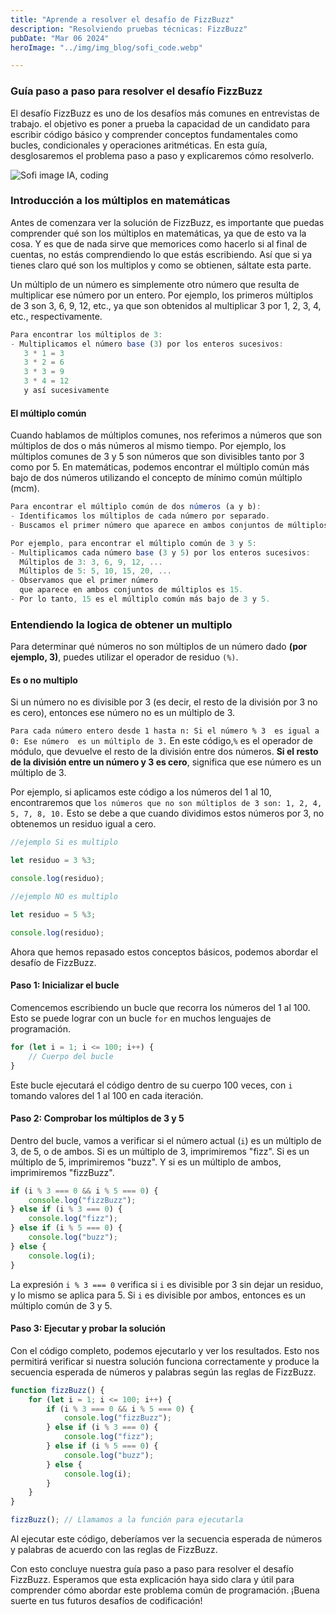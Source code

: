 ```yaml
---
title: "Aprende a resolver el desafío de FizzBuzz"
description: "Resolviendo pruebas técnicas: FizzBuzz"
pubDate: "Mar 06 2024"
heroImage: "../img/img_blog/sofi_code.webp"

---
```

### Guía paso a paso para resolver el desafío FizzBuzz

El desafío FizzBuzz es uno de los desafíos más comunes  en entrevistas de trabajo. el objetivo es poner a prueba la capacidad de un candidato para escribir código básico y comprender conceptos fundamentales como bucles, condicionales y operaciones aritméticas. En esta guía, desglosaremos el problema paso a paso y explicaremos cómo resolverlo.

![Sofi image IA, coding](/img/img_blog/sofi_code.webp)

### Introducción a los múltiplos en matemáticas

Antes de comenzara ver la solución de FizzBuzz, es importante que puedas comprender qué son los múltiplos en matemáticas, ya que de esto va la cosa.
Y es que de nada sirve que memorices como hacerlo si al final de cuentas, no estás comprendiendo lo que estás escribiendo. Así que si ya tienes claro qué son los multiplos y como se obtienen, sáltate esta parte.

Un múltiplo de un número es simplemente otro número que resulta de multiplicar ese número por un entero. Por ejemplo, los primeros múltiplos de 3 son 3, 6, 9, 12, etc., ya que son obtenidos al multiplicar 3 por 1, 2, 3, 4, etc., respectivamente.
```javascript
Para encontrar los múltiplos de 3:
- Multiplicamos el número base (3) por los enteros sucesivos:
   3 * 1 = 3
   3 * 2 = 6
   3 * 3 = 9
   3 * 4 = 12
   y así sucesivamente
```
#### El múltiplo común

Cuando hablamos de múltiplos comunes, nos referimos a números que son múltiplos de dos o más números al mismo tiempo. Por ejemplo, los múltiplos comunes de 3 y 5 son números que son divisibles tanto por 3 como por 5. En matemáticas, podemos encontrar el múltiplo común más bajo de dos números utilizando el concepto de mínimo común múltiplo (mcm).

```javascript
Para encontrar el múltiplo común de dos números (a y b):
- Identificamos los múltiplos de cada número por separado.
- Buscamos el primer número que aparece en ambos conjuntos de múltiplos.

Por ejemplo, para encontrar el múltiplo común de 3 y 5:
- Multiplicamos cada número base (3 y 5) por los enteros sucesivos:
  Múltiplos de 3: 3, 6, 9, 12, ...
  Múltiplos de 5: 5, 10, 15, 20, ...
- Observamos que el primer número
  que aparece en ambos conjuntos de múltiplos es 15.
- Por lo tanto, 15 es el múltiplo común más bajo de 3 y 5.

```
### Entendiendo la logica de obtener un multiplo
Para determinar qué números no son múltiplos de un número dado **(por ejemplo, 3)**, puedes utilizar el operador de residuo ``(%)``.

#### Es o no multiplo

Si un número no es divisible por 3 (es decir, el resto de la división por 3 no es cero), entonces ese número no es un múltiplo de 3.


`Para cada número entero desde 1 hasta n: Si el número % 3  es igual a 0: Ese número  es un múltiplo de 3.`
En este código,` % ` es el operador de módulo, que devuelve el resto de la división entre dos números. **Si el resto de la división entre un número y 3  es cero**, significa que ese número  es un múltiplo de 3.

Por ejemplo, si aplicamos este código a los números del 1 al 10,
encontraremos que `los números que no son múltiplos de 3 son: 1, 2, 4, 5, 7, 8, 10.`
Esto se debe a que cuando dividimos estos números por 3, no obtenemos un residuo igual a cero.

```javascript
//ejemplo Si es multiplo

let residuo = 3 %3;

console.log(residuo);

//ejemplo NO es multiplo

let residuo = 5 %3;

console.log(residuo);
```

Ahora que hemos repasado estos conceptos básicos, podemos abordar el desafío de FizzBuzz.

#### Paso 1: Inicializar el bucle

Comencemos escribiendo un bucle que recorra los números del 1 al 100. Esto se puede lograr con un bucle `for` en muchos lenguajes de programación.

```javascript
for (let i = 1; i <= 100; i++) {
    // Cuerpo del bucle
}
```

Este bucle ejecutará el código dentro de su cuerpo 100 veces, con `i` tomando valores del 1 al 100 en cada iteración.

#### Paso 2: Comprobar los múltiplos de 3 y 5

Dentro del bucle, vamos a verificar si el número actual (`i`) es un múltiplo de 3, de 5, o de ambos. Si es un múltiplo de 3, imprimiremos "fizz". Si es un múltiplo de 5, imprimiremos "buzz". Y si es un múltiplo de ambos, imprimiremos "fizzBuzz".

```javascript
if (i % 3 === 0 && i % 5 === 0) {
    console.log("fizzBuzz");
} else if (i % 3 === 0) {
    console.log("fizz");
} else if (i % 5 === 0) {
    console.log("buzz");
} else {
    console.log(i);
}
```

La expresión `i % 3 === 0` verifica si `i` es divisible por 3 sin dejar un residuo, y lo mismo se aplica para 5. Si `i` es divisible por ambos, entonces es un múltiplo común de 3 y 5.

#### Paso 3: Ejecutar y probar la solución

Con el código completo, podemos ejecutarlo y ver los resultados. Esto nos permitirá verificar si nuestra solución funciona correctamente y produce la secuencia esperada de números y palabras según las reglas de FizzBuzz.

```javascript
function fizzBuzz() {
    for (let i = 1; i <= 100; i++) {
        if (i % 3 === 0 && i % 5 === 0) {
            console.log("fizzBuzz");
        } else if (i % 3 === 0) {
            console.log("fizz");
        } else if (i % 5 === 0) {
            console.log("buzz");
        } else {
            console.log(i);
        }
    }
}

fizzBuzz(); // Llamamos a la función para ejecutarla
```

Al ejecutar este código, deberíamos ver la secuencia esperada de números y palabras de acuerdo con las reglas de FizzBuzz.

Con esto concluye nuestra guía paso a paso para resolver el desafío FizzBuzz. Esperamos que esta explicación haya sido clara y útil para comprender cómo abordar este problema común de programación. ¡Buena suerte en tus futuros desafíos de codificación!